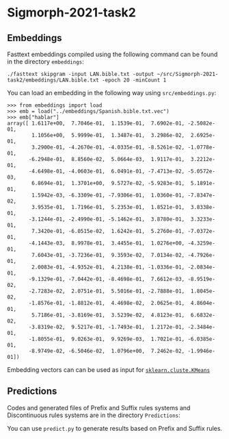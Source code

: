 # Sigmorph-2021-task2

## Embeddings

Fasttext embeddings compiled using the following command can be found in the directory `embeddings`:

```
./fasttext skipgram -input LAN.bible.txt -output ~/src/Sigmorph-2021-task2/embeddings/LAN.bible.txt -epoch 20 -minCount 1
```

You can load an embedding in the following way using `src/embeddings.py`:

```
>>> from embeddings import load
>>> emb = load("../embeddings/Spanish.bible.txt.vec")
>>> emb["hablar"]
array([ 1.6117e+00,  7.7046e-01,  1.1539e-01,  7.6902e-01, -2.5082e-01,
        1.1056e+00,  5.9999e-01,  1.3487e-01,  3.2986e-02,  2.6925e-01,
        3.2900e-01, -4.2670e-01, -4.0335e-01, -8.5261e-02, -1.0778e-01,
       -6.2948e-01,  8.8560e-02,  5.0664e-03,  1.9117e-01,  3.2212e-01,
       -4.6498e-01, -4.0603e-01,  6.0491e-01, -7.4713e-02, -5.0572e-03,
        6.8694e-01,  1.3701e+00,  9.5727e-02, -5.9283e-01,  5.1891e-01,
        1.5942e-03, -6.3309e-01, -7.9306e-01,  1.0360e-01, -7.8347e-02,
        3.9535e-01,  1.7196e-01,  5.2353e-01,  1.8521e-01,  3.8338e-01,
       -3.1244e-01, -2.4990e-01, -5.1462e-01,  3.8780e-01,  3.3233e-01,
        7.3420e-01, -6.0515e-02,  1.6242e-01,  5.2760e-01, -7.0372e-01,
       -4.1443e-03,  8.9978e-01,  3.4455e-01,  1.0276e+00, -4.3259e-01,
        7.6043e-01, -3.7236e-01,  9.3593e-02,  7.0134e-02, -4.7926e-01,
        2.0083e-01, -4.9352e-01,  4.2138e-01, -1.0336e-01, -2.0834e-01,
       -9.1329e-01, -7.0442e-01, -8.4698e-01,  7.6612e-03, -8.9519e-02,
       -2.7283e-02,  2.0751e-01,  5.5016e-01, -2.7888e-01,  1.8045e-02,
       -1.8576e-01, -1.8812e-01,  4.4698e-02,  2.0625e-01,  4.8604e-01,
        5.7186e-01, -3.8169e-01,  3.5239e-02,  4.8123e-01,  6.6832e-02,
       -3.8319e-02,  9.5217e-01, -1.7493e-01,  1.2172e-01, -2.3484e-01,
       -1.8055e-01,  9.0263e-01,  9.9269e-03,  1.7021e-01, -6.0385e-01,
       -8.9749e-02, -6.5046e-02,  1.0796e+00,  7.2462e-02, -1.9946e-01])
```

Embedding vectors can can be used as input for [`sklearn.cluste.KMeans`](https://scikit-learn.org/stable/modules/generated/sklearn.cluster.KMeans.html)


## Predictions

Codes and generated files of Prefix and Suffix rules systems and Discontinuous rules systems are in the directory `Predictions`:

You can use `predict.py` to generate results based on Prefix and Suffix rules. 

